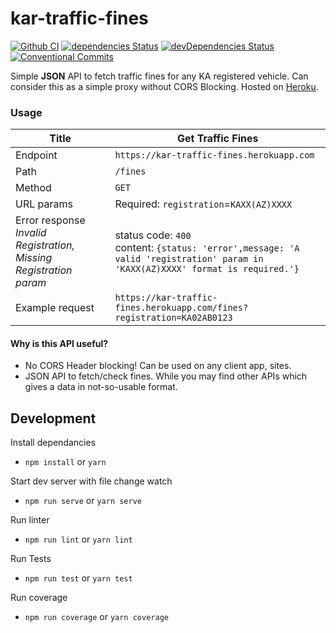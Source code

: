 # kar-traffic-fines 

[![Github CI](https://github.com/nikhilnagaraju/kar-traffic-fines/workflows/Node.js%20CI/badge.svg)](https://github.com/nikhilnagaraju/kar-traffic-fines/actions?query=workflow%3A%22Node.js+CI%22)
[![dependencies Status](https://david-dm.org/nikhilnagaraju/kar-traffic-fines/status.svg)](https://david-dm.org/nikhilnagaraju/kar-traffic-fines)
[![devDependencies Status](https://david-dm.org/nikhilnagaraju/kar-traffic-fines/dev-status.svg)](https://david-dm.org/nikhilnagaraju/kar-traffic-fines?type=dev)
[![Conventional Commits](https://img.shields.io/badge/Conventional%20Commits-1.0.0-blue.svg)](https://conventionalcommits.org)

Simple **JSON** API to fetch traffic fines for any KA registered vehicle. Can consider this as a simple proxy without CORS Blocking.
Hosted on [Heroku](https://heroku.com).

### Usage

|Title|Get Traffic Fines|
|----|----|
| Endpoint | `https://kar-traffic-fines.herokuapp.com` |
| Path | `/fines` |
| Method | `GET` |
| URL params | Required: `registration`=`KAXX(AZ)XXXX` |
| Error response <br> *Invalid Registration, Missing Registration param* | status code: `400`  <br> content: ```{status: 'error',message: 'A valid 'registration' param in 'KAXX(AZ)XXXX' format is required.'}```  |
| Example request | `https://kar-traffic-fines.herokuapp.com/fines?registration=KA02AB0123` |


#### Why is this API useful?
* No CORS Header blocking! Can be used on any client app, sites.
* JSON API to fetch/check fines. While you may find other APIs which gives a data in not-so-usable format.



## Development

Install dependancies
* `npm install` or `yarn`

Start dev server with file change watch
* `npm run serve` or `yarn serve`

Run linter
* `npm run lint` or `yarn lint`

Run Tests
* `npm run test` or `yarn test`

Run coverage
* `npm run coverage` or `yarn coverage`
